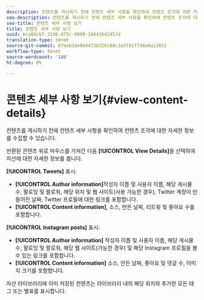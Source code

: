 ```yaml
---
description: 컨텐츠를 게시하기 전에 컨텐츠 세부 사항을 확인하여 컨텐츠 조각에 대한 자세한 정보를 수집할 수 있습니다.
seo-description: 컨텐츠를 게시하기 전에 컨텐츠 세부 사항을 확인하여 컨텐츠 조각에 대한 자세한 정보를 수집할 수 있습니다.
seo-title: 콘텐트 세부 사항 보기
title: 콘텐트 세부 사항 보기
uuid: bca8dcb7-31d6-475c-9898-1b6436d2457d
translation-type: tm+mt
source-git-commit: 67aeb3de964473b326c88c3a3f81ff48a6a12652
workflow-type: tm+mt
source-wordcount: '186'
ht-degree: 0%

---
```



# 콘텐츠 세부 사항 보기{#view-content-details}

컨텐츠를 게시하기 전에 컨텐츠 세부 사항을 확인하여 컨텐츠 조각에 대한 자세한 정보를 수집할 수 있습니다.

반환된 콘텐츠 위로 마우스를 가져간 다음 **[!UICONTROL View Details]**&#x200B;을 선택하여 자산에 대한 자세한 정보를 봅니다.

**[!UICONTROL Tweets]** 표시:

* **[!UICONTROL Author information]**&#x200B;작성자 이름 및 사용자 이름, 해당 게시물 수, 팔로잉 및 팔로워, 해당 위치 및 웹 사이트(사용 가능한 경우), Twitter 계정이 만들어진 날짜, Twitter 프로필에 대한 링크를 포함합니다.
* **[!UICONTROL Content information]**, 소스, 만든 날짜, 리트윗 및 좋아요 수를 포함합니다.

**[!UICONTROL Instagram posts]** 표시:

* **[!UICONTROL Author information]** 작성자 이름 및 사용자 이름, 해당 게시물 수, 팔로잉 및 팔로워, 해당 웹 사이트(가능한 경우) 및 해당 Instagram 프로필을 볼 수 있는 링크를 포함합니다.
* **[!UICONTROL Content information]** 소스, 만든 날짜, 좋아요 및 댓글 수, 이미지 크기를 포함합니다.

자산 라이브러리에 이미 저장된 컨텐츠는 라이브러리 내의 해당 위치와 추가한 모든 태그 또는 별표를 표시합니다.
